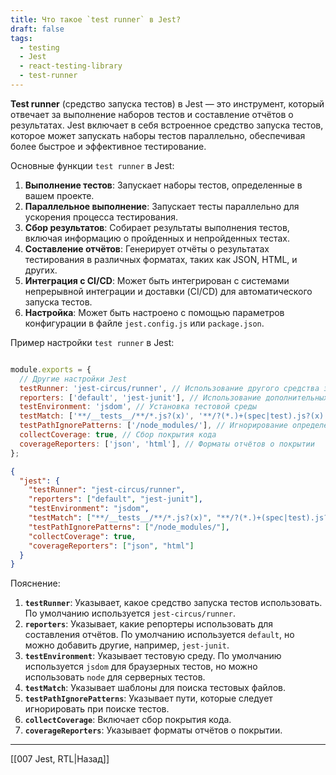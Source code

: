 ```yaml
---
title: Что такое `test runner` в Jest?
draft: false
tags:
  - testing
  - Jest
  - react-testing-library
  - test-runner
---
```

**Test runner** (средство запуска тестов) в Jest — это инструмент, который отвечает за выполнение наборов тестов и составление отчётов о результатах. Jest включает в себя встроенное средство запуска тестов, которое может запускать наборы тестов параллельно, обеспечивая более быстрое и эффективное тестирование.

Основные функции `test runner` в Jest:

1. **Выполнение тестов**: Запускает наборы тестов, определенные в вашем проекте.
2. **Параллельное выполнение**: Запускает тесты параллельно для ускорения процесса тестирования.
3. **Сбор результатов**: Собирает результаты выполнения тестов, включая информацию о пройденных и непройденных тестах.
4. **Составление отчётов**: Генерирует отчёты о результатах тестирования в различных форматах, таких как JSON, HTML, и других.
5. **Интеграция с CI/CD**: Может быть интегрирован с системами непрерывной интеграции и доставки (CI/CD) для автоматического запуска тестов.
6. **Настройка**: Может быть настроено с помощью параметров конфигурации в файле `jest.config.js` или `package.json`.

Пример настройки `test runner` в Jest:

```javascript

module.exports = {
  // Другие настройки Jest
  testRunner: 'jest-circus/runner', // Использование другого средства запуска тестов
  reporters: ['default', 'jest-junit'], // Использование дополнительных репортеров
  testEnvironment: 'jsdom', // Установка тестовой среды
  testMatch: ['**/__tests__/**/*.js?(x)', '**/?(*.)+(spec|test).js?(x)'], // Установка шаблонов для поиска тестов
  testPathIgnorePatterns: ['/node_modules/'], // Игнорирование определенных путей
  collectCoverage: true, // Сбор покрытия кода
  coverageReporters: ['json', 'html'], // Форматы отчётов о покрытии
};
```

```json
{
  "jest": {
    "testRunner": "jest-circus/runner",
    "reporters": ["default", "jest-junit"],
    "testEnvironment": "jsdom",
    "testMatch": ["**/__tests__/**/*.js?(x)", "**/?(*.)+(spec|test).js?(x)"],
    "testPathIgnorePatterns": ["/node_modules/"],
    "collectCoverage": true,
    "coverageReporters": ["json", "html"]
  }
}
```

Пояснение:

1. **`testRunner`**: Указывает, какое средство запуска тестов использовать. По умолчанию используется `jest-circus/runner`.
2. **`reporters`**: Указывает, какие репортеры использовать для составления отчётов. По умолчанию используется `default`, но можно добавить другие, например, `jest-junit`.
3. **`testEnvironment`**: Указывает тестовую среду. По умолчанию используется `jsdom` для браузерных тестов, но можно использовать `node` для серверных тестов.
4. **`testMatch`**: Указывает шаблоны для поиска тестовых файлов.
5. **`testPathIgnorePatterns`**: Указывает пути, которые следует игнорировать при поиске тестов.
6. **`collectCoverage`**: Включает сбор покрытия кода.
7. **`coverageReporters`**: Указывает форматы отчётов о покрытии.

____

[[007 Jest, RTL|Назад]]